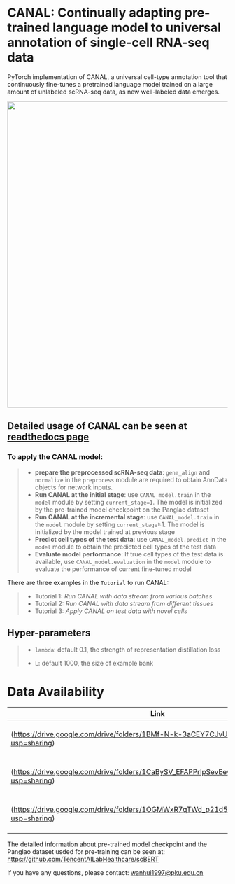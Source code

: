 # CANAL: Continually adapting pre-trained language model to universal annotation of single-cell RNA-seq data
PyTorch implementation of CANAL, a universal cell-type annotation tool that continuously fine-tunes a pretrained language model trained on a large amount of unlabeled scRNA-seq data, as new well-labeled data emerges.

<p align="center">
<img src="https://github.com/aster-ww/CANAL/blob/main/framework.jpg" width="700" align="center">
</p>

 ## Detailed usage of CANAL can be seen at [readthedocs page](https://canal-torch.readthedocs.io/)
 ### To apply the CANAL model:

>- **prepare the preprocessed scRNA-seq data**: `gene_align` and `normalize` in the `preprocess` module are required to obtain AnnData objects for network inputs.
>- **Run CANAL at the initial stage**: use `CANAL_model.train` in the `model` module by setting `current_stage=1`. The model is initialized by the pre-trained model checkpoint on the Panglao dataset
>- **Run CANAL at the incremental stage**: use `CANAL_model.train` in the `model` module by setting `current_stage`≥1. The model is initialized by the model trained at previous stage
>- **Predict cell types of the test data**: use `CANAL_model.predict` in the `model` module to obtain the predicted cell types of the test data
>- **Evaluate model performance**: If true cell types of the test data is available, use `CANAL_model.evaluation` in the `model` module to evaluate the performance of current fine-tuned model

There are three examples in the `Tutorial` to run CANAL:
>- Tutorial 1: *Run CANAL with data stream from various batches*
>- Tutorial 2: *Run CANAL with data stream from different tissues*
>- Tutorial 3: *Apply CANAL on test data with novel cells*


 ## Hyper-parameters

>- `lambda`: default 0.1, the strength of representation distillation loss
>
>- `L`: default 1000, the size of example bank
>

# Data Availability

|Link|Description|
|----|-----------|
|(https://drive.google.com/drive/folders/1BMf-N-k-3aCEY7CJvUcK9nZZ2UD7p3C0?usp=sharing)| Datasets of the pancreas experiemnts|
|(https://drive.google.com/drive/folders/1CaBySV_EFAPPrlpSevEewFds5cjJxC_T?usp=sharing)| Datasets of the cross-tissue experiemnts |
|(https://drive.google.com/drive/folders/1OGMWxR7qTWd_p21d57EyNWv5X48BNN0M?usp=sharing)| Datasets of the human immune experiemnts |

The detailed information about pre-trained model checkpoint and the Panglao dataset usded for pre-training can be seen at: https://github.com/TencentAILabHealthcare/scBERT

If you have any questions, please contact: wanhui1997@pku.edu.cn
